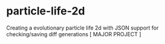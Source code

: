 # particle-life-2d
Creating a evolutionary particle life 2d with JSON support for checking/saving diff generations [ MAJOR PROJECT ]
